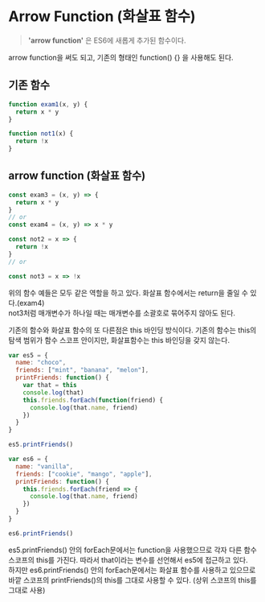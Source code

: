# Arrow Function (화살표 함수)

> **'arrow function'** 은 ES6에 새롭게 추가된 함수이다.

arrow function을 써도 되고, 기존의 형태인 function() {} 을 사용해도 된다.

## 기존 함수

```javascript
function exam1(x, y) {
  return x * y
}

function not1(x) {
  return !x
}
```

## arrow function (화살표 함수)

```javascript
const exam3 = (x, y) => {
  return x * y
}
// or
const exam4 = (x, y) => x * y

const not2 = x => {
  return !x
}
// or

const not3 = x => !x
```

위의 함수 예들은 모두 같은 역할을 하고 있다. 화살표 함수에서는 return을 줄일 수 있다.(exam4)
<br> not3처럼 매개변수가 하나일 때는 매개변수를 소괄호로 묶어주지 않아도 된다.

기존의 함수와 화살표 함수의 또 다른점은 this 바인딩 방식이다.
기존의 함수는 this의 탐색 범위가 함수 스코프 안이지만, 화살표함수는 this 바인딩을 갖지 않는다.

```javascript
var es5 = {
  name: "choco",
  friends: ["mint", "banana", "melon"],
  printFriends: function() {
    var that = this
    console.log(that)
    this.friends.forEach(function(friend) {
      console.log(that.name, friend)
    })
  }
}

es5.printFriends()

var es6 = {
  name: "vanilla",
  friends: ["cookie", "mango", "apple"],
  printFriends: function() {
    this.friends.forEach(friend => {
      console.log(that.name, friend)
    })
  }
}

es6.printFriends()
```

es5.printFriends() 안의 forEach문에서는 function을 사용했으므로 각자 다른 함수 스코프의 this를 가진다. 따라서 that이라는 변수를 선언해서 es5에 접근하고 있다.<br>
하지만 es6.printFriends() 안의 forEach문에서는 화살표 함수를 사용하고 있으므로 바깥 스코프의 printFriends()의 this를 그대로 사용할 수 있다. (상위 스코프의 this를 그대로 사용)
